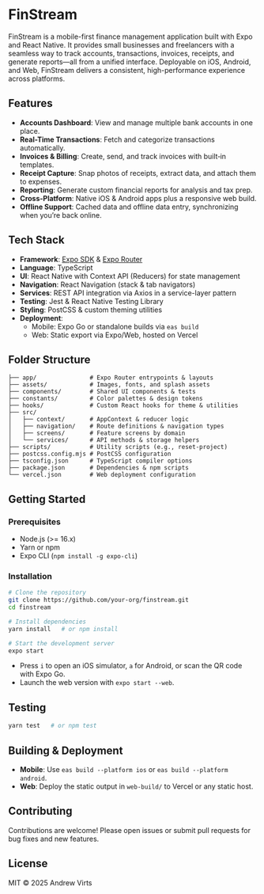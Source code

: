 # FinStream

FinStream is a mobile-first finance management application built with Expo and React Native. It provides small businesses and freelancers with a seamless way to track accounts, transactions, invoices, receipts, and generate reports—all from a unified interface. Deployable on iOS, Android, and Web, FinStream delivers a consistent, high-performance experience across platforms.

## Features

- **Accounts Dashboard**: View and manage multiple bank accounts in one place.
- **Real-Time Transactions**: Fetch and categorize transactions automatically.
- **Invoices & Billing**: Create, send, and track invoices with built‑in templates.
- **Receipt Capture**: Snap photos of receipts, extract data, and attach them to expenses.
- **Reporting**: Generate custom financial reports for analysis and tax prep.
- **Cross-Platform**: Native iOS & Android apps plus a responsive web build.
- **Offline Support**: Cached data and offline data entry, synchronizing when you’re back online.

## Tech Stack

- **Framework**: [Expo SDK](https://expo.dev/) & [Expo Router](https://expo.github.io/router/)
- **Language**: TypeScript
- **UI**: React Native with Context API (Reducers) for state management
- **Navigation**: React Navigation (stack & tab navigators)
- **Services**: REST API integration via Axios in a service-layer pattern
- **Testing**: Jest & React Native Testing Library
- **Styling**: PostCSS & custom theming utilities
- **Deployment**:
  - Mobile: Expo Go or standalone builds via `eas build`
  - Web: Static export via Expo/Web, hosted on Vercel

## Folder Structure

```plain
├── app/               # Expo Router entrypoints & layouts
├── assets/            # Images, fonts, and splash assets
├── components/        # Shared UI components & tests
├── constants/         # Color palettes & design tokens
├── hooks/             # Custom React hooks for theme & utilities
├── src/
│   ├── context/       # AppContext & reducer logic
│   ├── navigation/    # Route definitions & navigation types
│   ├── screens/       # Feature screens by domain
│   └── services/      # API methods & storage helpers
├── scripts/           # Utility scripts (e.g., reset-project)
├── postcss.config.mjs # PostCSS configuration
├── tsconfig.json      # TypeScript compiler options
├── package.json       # Dependencies & npm scripts
└── vercel.json        # Web deployment configuration
```

## Getting Started

### Prerequisites

- Node.js (>= 16.x)
- Yarn or npm
- Expo CLI (`npm install -g expo-cli`)

### Installation

```bash
# Clone the repository
git clone https://github.com/your-org/finstream.git
cd finstream

# Install dependencies
yarn install   # or npm install

# Start the development server
expo start
```

- Press `i` to open an iOS simulator, `a` for Android, or scan the QR code with Expo Go.
- Launch the web version with `expo start --web`.

## Testing

```bash
yarn test   # or npm test
```

## Building & Deployment

- **Mobile**: Use `eas build --platform ios` or `eas build --platform android`.
- **Web**: Deploy the static output in `web-build/` to Vercel or any static host.

## Contributing

Contributions are welcome! Please open issues or submit pull requests for bug fixes and new features.

## License

MIT © 2025 Andrew Virts
